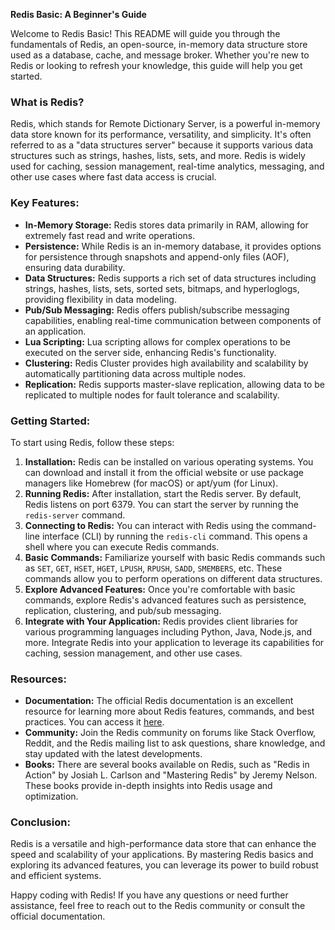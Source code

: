 **Redis Basic: A Beginner's Guide**

Welcome to Redis Basic! This README will guide you through the fundamentals of Redis, an open-source, in-memory data structure store used as a database, cache, and message broker. Whether you're new to Redis or looking to refresh your knowledge, this guide will help you get started.

### What is Redis?

Redis, which stands for Remote Dictionary Server, is a powerful in-memory data store known for its performance, versatility, and simplicity. It's often referred to as a "data structures server" because it supports various data structures such as strings, hashes, lists, sets, and more. Redis is widely used for caching, session management, real-time analytics, messaging, and other use cases where fast data access is crucial.

### Key Features:

- **In-Memory Storage:** Redis stores data primarily in RAM, allowing for extremely fast read and write operations.
- **Persistence:** While Redis is an in-memory database, it provides options for persistence through snapshots and append-only files (AOF), ensuring data durability.
- **Data Structures:** Redis supports a rich set of data structures including strings, hashes, lists, sets, sorted sets, bitmaps, and hyperloglogs, providing flexibility in data modeling.
- **Pub/Sub Messaging:** Redis offers publish/subscribe messaging capabilities, enabling real-time communication between components of an application.
- **Lua Scripting:** Lua scripting allows for complex operations to be executed on the server side, enhancing Redis's functionality.
- **Clustering:** Redis Cluster provides high availability and scalability by automatically partitioning data across multiple nodes.
- **Replication:** Redis supports master-slave replication, allowing data to be replicated to multiple nodes for fault tolerance and scalability.

### Getting Started:

To start using Redis, follow these steps:

1. **Installation:** Redis can be installed on various operating systems. You can download and install it from the official website or use package managers like Homebrew (for macOS) or apt/yum (for Linux).
2. **Running Redis:** After installation, start the Redis server. By default, Redis listens on port 6379. You can start the server by running the `redis-server` command.
3. **Connecting to Redis:** You can interact with Redis using the command-line interface (CLI) by running the `redis-cli` command. This opens a shell where you can execute Redis commands.
4. **Basic Commands:** Familiarize yourself with basic Redis commands such as `SET`, `GET`, `HSET`, `HGET`, `LPUSH`, `RPUSH`, `SADD`, `SMEMBERS`, etc. These commands allow you to perform operations on different data structures.
5. **Explore Advanced Features:** Once you're comfortable with basic commands, explore Redis's advanced features such as persistence, replication, clustering, and pub/sub messaging.
6. **Integrate with Your Application:** Redis provides client libraries for various programming languages including Python, Java, Node.js, and more. Integrate Redis into your application to leverage its capabilities for caching, session management, and other use cases.

### Resources:

- **Documentation:** The official Redis documentation is an excellent resource for learning more about Redis features, commands, and best practices. You can access it [here](https://redis.io/documentation).
- **Community:** Join the Redis community on forums like Stack Overflow, Reddit, and the Redis mailing list to ask questions, share knowledge, and stay updated with the latest developments.
- **Books:** There are several books available on Redis, such as "Redis in Action" by Josiah L. Carlson and "Mastering Redis" by Jeremy Nelson. These books provide in-depth insights into Redis usage and optimization.

### Conclusion:

Redis is a versatile and high-performance data store that can enhance the speed and scalability of your applications. By mastering Redis basics and exploring its advanced features, you can leverage its power to build robust and efficient systems.

Happy coding with Redis! If you have any questions or need further assistance, feel free to reach out to the Redis community or consult the official documentation.
